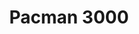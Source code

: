 ---
title: Pacman 3000
year: 2012
imgurl: /assets/img/projects/pm3000.jpg
imgalt: Screenshot of Pacman3000
active: true
sitemap: false
desc: Pacman 3000 was developed as a demo for a grade 9 business trade show. Starring Pacman in a fully 3D world, the player must collect coins while navigating the terrain, avoiding ghosts and laser turrets.
btns: 
- {text: More Info Coming Soon!, link: "#", active: false}
---